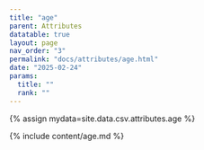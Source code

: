 ```yaml
---
title: "age"
parent: Attributes
datatable: true
layout: page
nav_order: "3"
permalink: "docs/attributes/age.html"
date: "2025-02-24"
params:
  title: ""
  rank: ""
---
```

{% assign mydata=site.data.csv.attributes.age %} 

{% include content/age.md %}
